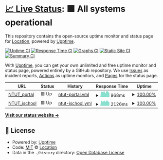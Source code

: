 # [📈 Live Status](https://demo.upptime.js.org): <!--live status--> **🟩 All systems operational**

This repository contains the open-source uptime monitor and status page for [Location](https://demo.upptime.js.org), powered by [Upptime](https://github.com/upptime/upptime).

[![Uptime CI](https://github.com/James-Lu-none/upptime_test/workflows/Uptime%20CI/badge.svg)](https://github.com/James-Lu-none/upptime_test/actions?query=workflow%3A%22Uptime+CI%22)
[![Response Time CI](https://github.com/James-Lu-none/upptime_test/workflows/Response%20Time%20CI/badge.svg)](https://github.com/James-Lu-none/upptime_test/actions?query=workflow%3A%22Response+Time+CI%22)
[![Graphs CI](https://github.com/James-Lu-none/upptime_test/workflows/Graphs%20CI/badge.svg)](https://github.com/James-Lu-none/upptime_test/actions?query=workflow%3A%22Graphs+CI%22)
[![Static Site CI](https://github.com/James-Lu-none/upptime_test/workflows/Static%20Site%20CI/badge.svg)](https://github.com/James-Lu-none/upptime_test/actions?query=workflow%3A%22Static+Site+CI%22)
[![Summary CI](https://github.com/James-Lu-none/upptime_test/workflows/Summary%20CI/badge.svg)](https://github.com/James-Lu-none/upptime_test/actions?query=workflow%3A%22Summary+CI%22)

With [Upptime](https://upptime.js.org), you can get your own unlimited and free uptime monitor and status page, powered entirely by a GitHub repository. We use [Issues](https://github.com/James-Lu-none/upptime_test/issues) as incident reports, [Actions](https://github.com/James-Lu-none/upptime_test/actions) as uptime monitors, and [Pages](https://demo.upptime.js.org) for the status page.

<!--start: status pages-->
<!-- This summary is generated by Upptime (https://github.com/upptime/upptime) -->
<!-- Do not edit this manually, your changes will be overwritten -->
<!-- prettier-ignore -->
| URL | Status | History | Response Time | Uptime |
| --- | ------ | ------- | ------------- | ------ |
| <img alt="" src="https://icons.duckduckgo.com/ip3/nportal.ntut.edu.tw.ico" height="13"> [NTUT_portal](https://nportal.ntut.edu.tw/) | 🟩 Up | [ntut-portal.yml](https://github.com/James-Lu-none/upptime_test/commits/HEAD/history/ntut-portal.yml) | <details><summary><img alt="Response time graph" src="./graphs/ntut-portal/response-time-week.png" height="20"> 968ms</summary><br><a href="https://James-Lu-none.github.io/upptime_test/history/ntut-portal"><img alt="Response time 952" src="https://img.shields.io/endpoint?url=https%3A%2F%2Fraw.githubusercontent.com%2FJames-Lu-none%2Fupptime_test%2FHEAD%2Fapi%2Fntut-portal%2Fresponse-time.json"></a><br><a href="https://James-Lu-none.github.io/upptime_test/history/ntut-portal"><img alt="24-hour response time 1083" src="https://img.shields.io/endpoint?url=https%3A%2F%2Fraw.githubusercontent.com%2FJames-Lu-none%2Fupptime_test%2FHEAD%2Fapi%2Fntut-portal%2Fresponse-time-day.json"></a><br><a href="https://James-Lu-none.github.io/upptime_test/history/ntut-portal"><img alt="7-day response time 968" src="https://img.shields.io/endpoint?url=https%3A%2F%2Fraw.githubusercontent.com%2FJames-Lu-none%2Fupptime_test%2FHEAD%2Fapi%2Fntut-portal%2Fresponse-time-week.json"></a><br><a href="https://James-Lu-none.github.io/upptime_test/history/ntut-portal"><img alt="30-day response time 952" src="https://img.shields.io/endpoint?url=https%3A%2F%2Fraw.githubusercontent.com%2FJames-Lu-none%2Fupptime_test%2FHEAD%2Fapi%2Fntut-portal%2Fresponse-time-month.json"></a><br><a href="https://James-Lu-none.github.io/upptime_test/history/ntut-portal"><img alt="1-year response time 952" src="https://img.shields.io/endpoint?url=https%3A%2F%2Fraw.githubusercontent.com%2FJames-Lu-none%2Fupptime_test%2FHEAD%2Fapi%2Fntut-portal%2Fresponse-time-year.json"></a></details> | <details><summary><a href="https://James-Lu-none.github.io/upptime_test/history/ntut-portal">100.00%</a></summary><a href="https://James-Lu-none.github.io/upptime_test/history/ntut-portal"><img alt="All-time uptime 100.00%" src="https://img.shields.io/endpoint?url=https%3A%2F%2Fraw.githubusercontent.com%2FJames-Lu-none%2Fupptime_test%2FHEAD%2Fapi%2Fntut-portal%2Fuptime.json"></a><br><a href="https://James-Lu-none.github.io/upptime_test/history/ntut-portal"><img alt="24-hour uptime 100.00%" src="https://img.shields.io/endpoint?url=https%3A%2F%2Fraw.githubusercontent.com%2FJames-Lu-none%2Fupptime_test%2FHEAD%2Fapi%2Fntut-portal%2Fuptime-day.json"></a><br><a href="https://James-Lu-none.github.io/upptime_test/history/ntut-portal"><img alt="7-day uptime 100.00%" src="https://img.shields.io/endpoint?url=https%3A%2F%2Fraw.githubusercontent.com%2FJames-Lu-none%2Fupptime_test%2FHEAD%2Fapi%2Fntut-portal%2Fuptime-week.json"></a><br><a href="https://James-Lu-none.github.io/upptime_test/history/ntut-portal"><img alt="30-day uptime 100.00%" src="https://img.shields.io/endpoint?url=https%3A%2F%2Fraw.githubusercontent.com%2FJames-Lu-none%2Fupptime_test%2FHEAD%2Fapi%2Fntut-portal%2Fuptime-month.json"></a><br><a href="https://James-Lu-none.github.io/upptime_test/history/ntut-portal"><img alt="1-year uptime 100.00%" src="https://img.shields.io/endpoint?url=https%3A%2F%2Fraw.githubusercontent.com%2FJames-Lu-none%2Fupptime_test%2FHEAD%2Fapi%2Fntut-portal%2Fuptime-year.json"></a></details>
| <img alt="" src="https://icons.duckduckgo.com/ip3/istudy.ntut.edu.tw.ico" height="13"> [NTUT_ischool](https://istudy.ntut.edu.tw/) | 🟩 Up | [ntut-ischool.yml](https://github.com/James-Lu-none/upptime_test/commits/HEAD/history/ntut-ischool.yml) | <details><summary><img alt="Response time graph" src="./graphs/ntut-ischool/response-time-week.png" height="20"> 2126ms</summary><br><a href="https://James-Lu-none.github.io/upptime_test/history/ntut-ischool"><img alt="Response time 2413" src="https://img.shields.io/endpoint?url=https%3A%2F%2Fraw.githubusercontent.com%2FJames-Lu-none%2Fupptime_test%2FHEAD%2Fapi%2Fntut-ischool%2Fresponse-time.json"></a><br><a href="https://James-Lu-none.github.io/upptime_test/history/ntut-ischool"><img alt="24-hour response time 2131" src="https://img.shields.io/endpoint?url=https%3A%2F%2Fraw.githubusercontent.com%2FJames-Lu-none%2Fupptime_test%2FHEAD%2Fapi%2Fntut-ischool%2Fresponse-time-day.json"></a><br><a href="https://James-Lu-none.github.io/upptime_test/history/ntut-ischool"><img alt="7-day response time 2126" src="https://img.shields.io/endpoint?url=https%3A%2F%2Fraw.githubusercontent.com%2FJames-Lu-none%2Fupptime_test%2FHEAD%2Fapi%2Fntut-ischool%2Fresponse-time-week.json"></a><br><a href="https://James-Lu-none.github.io/upptime_test/history/ntut-ischool"><img alt="30-day response time 2413" src="https://img.shields.io/endpoint?url=https%3A%2F%2Fraw.githubusercontent.com%2FJames-Lu-none%2Fupptime_test%2FHEAD%2Fapi%2Fntut-ischool%2Fresponse-time-month.json"></a><br><a href="https://James-Lu-none.github.io/upptime_test/history/ntut-ischool"><img alt="1-year response time 2413" src="https://img.shields.io/endpoint?url=https%3A%2F%2Fraw.githubusercontent.com%2FJames-Lu-none%2Fupptime_test%2FHEAD%2Fapi%2Fntut-ischool%2Fresponse-time-year.json"></a></details> | <details><summary><a href="https://James-Lu-none.github.io/upptime_test/history/ntut-ischool">100.00%</a></summary><a href="https://James-Lu-none.github.io/upptime_test/history/ntut-ischool"><img alt="All-time uptime 100.00%" src="https://img.shields.io/endpoint?url=https%3A%2F%2Fraw.githubusercontent.com%2FJames-Lu-none%2Fupptime_test%2FHEAD%2Fapi%2Fntut-ischool%2Fuptime.json"></a><br><a href="https://James-Lu-none.github.io/upptime_test/history/ntut-ischool"><img alt="24-hour uptime 100.00%" src="https://img.shields.io/endpoint?url=https%3A%2F%2Fraw.githubusercontent.com%2FJames-Lu-none%2Fupptime_test%2FHEAD%2Fapi%2Fntut-ischool%2Fuptime-day.json"></a><br><a href="https://James-Lu-none.github.io/upptime_test/history/ntut-ischool"><img alt="7-day uptime 100.00%" src="https://img.shields.io/endpoint?url=https%3A%2F%2Fraw.githubusercontent.com%2FJames-Lu-none%2Fupptime_test%2FHEAD%2Fapi%2Fntut-ischool%2Fuptime-week.json"></a><br><a href="https://James-Lu-none.github.io/upptime_test/history/ntut-ischool"><img alt="30-day uptime 100.00%" src="https://img.shields.io/endpoint?url=https%3A%2F%2Fraw.githubusercontent.com%2FJames-Lu-none%2Fupptime_test%2FHEAD%2Fapi%2Fntut-ischool%2Fuptime-month.json"></a><br><a href="https://James-Lu-none.github.io/upptime_test/history/ntut-ischool"><img alt="1-year uptime 100.00%" src="https://img.shields.io/endpoint?url=https%3A%2F%2Fraw.githubusercontent.com%2FJames-Lu-none%2Fupptime_test%2FHEAD%2Fapi%2Fntut-ischool%2Fuptime-year.json"></a></details>

<!--end: status pages-->

[**Visit our status website →**](https://demo.upptime.js.org)

## 📄 License

- Powered by: [Upptime](https://github.com/upptime/upptime)
- Code: [MIT](./LICENSE) © [Location](https://demo.upptime.js.org)
- Data in the `./history` directory: [Open Database License](https://opendatacommons.org/licenses/odbl/1-0/)
